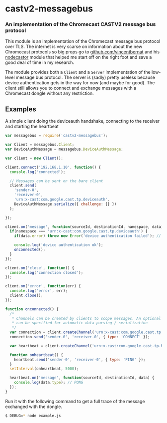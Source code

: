 castv2-messagebus
=================
### An implementation of the Chromecast CASTV2 message bus protocol

This module is an implementation of the Chromecast message bus protocol over TLS. The internet is very scarse on information about the new Chromecast protocols so big props go to [github.com/vincentbernat](https://github.com/vincentbernat) and his [nodecastor](https://github.com/vincentbernat/nodecastor) module that helped me start off on the right foot and save a good deal of time in my research.

The module provides both a `Client` and a `Server` implementation of the low-level message bus protocol. The server is (sadly) pretty useless because device authentication gets in the way for now (and maybe for good). The client still allows you to connect and exchange messages with a Chromecast dongle without any restriction. 

Examples
--------

A simple client doing the deviceauth handshake, connecting to the receiver and starting the heartbeat

``` javascript
var messagebus = require('castv2-messagebus');

var Client = messagebus.Client;
var DeviceAuthMessage = messagebus.DeviceAuthMessage;

var client = new Client();

client.connect('192.168.1.10', function() {
  console.log('connected');

  // Messages can be sent on the bare client
  client.send(
    'sender-0',
    'receiver-0',
    'urn:x-cast:com.google.cast.tp.deviceauth',
    DeviceAuthMessage.serialize({ challenge: {} })
  );

});

client.on('message', function(sourceId, destinationId, namespace, data) {
  if(namespace === 'urn:x-cast:com.google.cast.tp.deviceauth') {
    if(data.error) throw new Error('device authentication failed'); // This is very unlikely

    console.log('device authentication ok');
    onconnected();
  }
});

client.on('close', function() {
  console.log('connection closed');
});

client.on('error', function(err) {
  console.log('error', err);
  client.close();
});

function onconnected() {
  /* 
   * Channels can be created by clients to scope messages. An optional `encoding` parameter
   * can be specified for automatic data parsing / serialization
   */
  var connection = client.createChannel('urn:x-cast:com.google.cast.tp.connection', 'JSON');
  connection.send('sender-0', 'receiver-0', { type: 'CONNECT' });

  var heartbeat = client.createChannel('urn:x-cast:com.google.cast.tp.heartbeat', 'JSON');

  function onheartbeat() {
    heartbeat.send('sender-0', 'receiver-0', { type: 'PING' });
  }
  setInterval(onheartbeat, 5000);

  heartbeat.on('message', function(sourceId, destinationId, data) {
    console.log(data.type); // PONG
  });
}
```

Run it with the following command to get a full trace of the message exchanged with the dongle.

```bash 
$ DEBUG=* node example.js
```